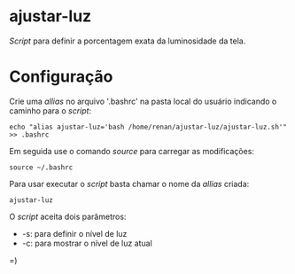 # ajustar-luz
*Script* para definir a porcentagem exata da luminosidade da tela.

# Configuração

Crie uma *allias* no arquivo '.bashrc' na pasta local do usuário indicando o caminho para o *script*:
```
echo "alias ajustar-luz='bash /home/renan/ajustar-luz/ajustar-luz.sh'" >> .bashrc
```

Em seguida use o comando *source* para carregar as modificações:
```
source ~/.bashrc
```

Para usar executar o *script* basta chamar o nome da *allias* criada:
```
ajustar-luz
```

O *script* aceita dois parâmetros:

- \-s: para definir o nível de luz
- \-c: para mostrar o nível de luz atual

=)
